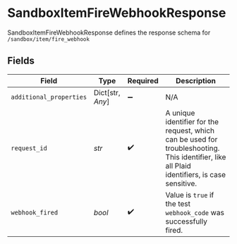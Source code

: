 # SandboxItemFireWebhookResponse

SandboxItemFireWebhookResponse defines the response schema for `/sandbox/item/fire_webhook`


## Fields

| Field                                                                                                                                       | Type                                                                                                                                        | Required                                                                                                                                    | Description                                                                                                                                 |
| ------------------------------------------------------------------------------------------------------------------------------------------- | ------------------------------------------------------------------------------------------------------------------------------------------- | ------------------------------------------------------------------------------------------------------------------------------------------- | ------------------------------------------------------------------------------------------------------------------------------------------- |
| `additional_properties`                                                                                                                     | Dict[str, *Any*]                                                                                                                            | :heavy_minus_sign:                                                                                                                          | N/A                                                                                                                                         |
| `request_id`                                                                                                                                | *str*                                                                                                                                       | :heavy_check_mark:                                                                                                                          | A unique identifier for the request, which can be used for troubleshooting. This identifier, like all Plaid identifiers, is case sensitive. |
| `webhook_fired`                                                                                                                             | *bool*                                                                                                                                      | :heavy_check_mark:                                                                                                                          | Value is `true`  if the test` webhook_code`  was successfully fired.                                                                        |